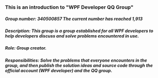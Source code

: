 ### This is an introduction to "WPF Developer QQ Group"  

##### Group number: 340500857 The current number has reached 1,913

##### Description: This group is a group established for all WPF developers to help developers discuss and solve problems encountered in use.

#####  Role: Group creator.   

#####  Responsibilities: Solve the problems that everyone encounters in the group, and then publish the solution ideas and source code through the official account (WPF developer) and the QQ group.

